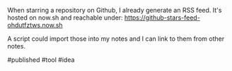 When starring a repository on Github, I already generate an RSS feed. It's hosted on now.sh and reachable under: https://github-stars-feed-ohdutfztws.now.sh

A script could import those into my notes and I can link to them from other notes.

#published #tool #idea